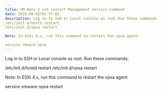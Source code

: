 ```yaml
---
title: VM Ware 5 ssh restart Management Service Command
date: 2016-08-02T02:57:01
description: Log in to SSH or Local console as root.Run these commands:
/etc/init.d/hostd restart
/etc/init.d/vpxa restart

Note: In ESXi 4.x, run this command to restart the vpxa agent:

service vmware-vpxa
---
```


Log in to SSH or Local console as root.
Run these commands:

/etc/init.d/hostd restart
/etc/init.d/vpxa restart

Note: In ESXi 4.x, run this command to restart the vpxa agent:

service vmware-vpxa restart
